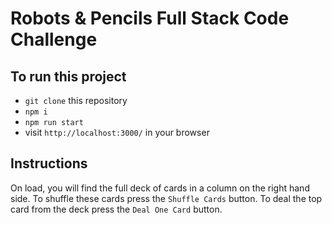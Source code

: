 # Robots & Pencils Full Stack Code Challenge

## To run this project
- `git clone` this repository
- `npm i`
- `npm run start`
- visit `http://localhost:3000/` in your browser

## Instructions

On load, you will find the full deck of cards in a column on the right hand side. To shuffle these cards press the `Shuffle Cards` button. To deal the top card from the deck press the `Deal One Card` button.
